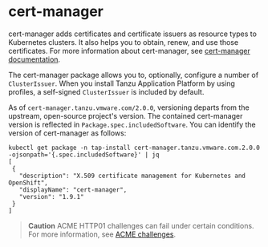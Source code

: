# cert-manager

cert-manager adds certificates and certificate issuers as resource types to
Kubernetes clusters. It also helps you to obtain, renew, and use those
certificates. For more information about cert-manager, see [cert-manager
documentation](https://cert-manager.io/docs).

The cert-manager package allows you to, optionally, configure a number of
`ClusterIssuer`. When you install Tanzu Application Platform by using profiles,
a self-signed `ClusterIssuer` is included by default.

As of `cert-manager.tanzu.vmware.com/2.0.0`, versioning departs from the
upstream, open-source project's version. The contained cert-manager version is
reflected in `Package.spec.includedSoftware`. You can identify the version of
cert-manager as follows:

```shell
kubectl get package -n tap-install cert-manager.tanzu.vmware.com.2.0.0 -ojsonpath='{.spec.includedSoftware}' | jq
[
 {
   "description": "X.509 certificate management for Kubernetes and OpenShift",
   "displayName": "cert-manager",
   "version": "1.9.1"
 }
]
```

> **Caution** ACME HTTP01 challenges can fail under certain conditions. 
> For more information, see [ACME challenges](acme-challenges.hbs.md).
